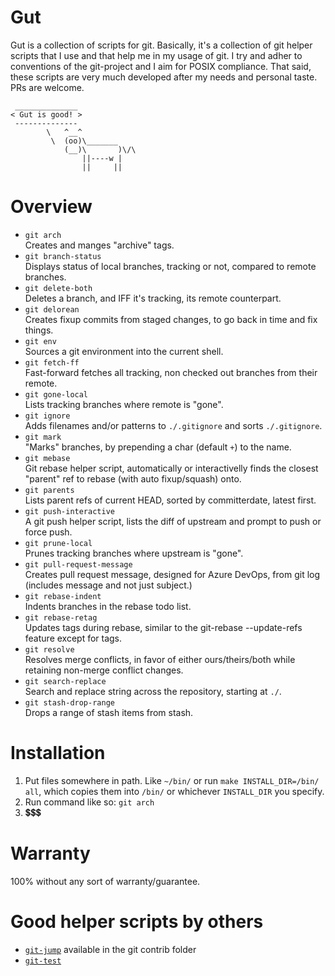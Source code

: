 # Gut

Gut is a collection of scripts for git.
Basically, it's a collection of git helper scripts that I use and that help me
in my usage of git.
I try and adher to conventions of the git-project and I aim for POSIX
compliance.
That said, these scripts are very much developed after my needs and personal taste.
PRs are welcome.

```
 ______________
< Gut is good! >
 --------------
        \   ^__^
         \  (oo)\_______
            (__)\       )\/\
                ||----w |
                ||     ||

```

# Overview
- `git arch`\
Creates and manges "archive" tags.
- `git branch-status`\
Displays status of local branches, tracking or not, compared to remote branches.
- `git delete-both`\
Deletes a branch, and IFF it's tracking, its remote counterpart.
- `git delorean`\
Creates fixup commits from staged changes, to go back in time and fix things.
- `git env`\
Sources a git environment into the current shell.
- `git fetch-ff`\
Fast-forward fetches all tracking, non checked out branches from their remote.
- `git gone-local`\
Lists tracking branches where remote is "gone".
- `git ignore`\
Adds filenames and/or patterns to `./.gitignore` and sorts `./.gitignore`.
- `git mark`\
"Marks" branches, by prepending a char (default `+`) to the name.
- `git mebase`\
Git rebase helper script, automatically or interactivelly finds the closest "parent" ref to rebase (with auto fixup/squash) onto.
- `git parents`\
Lists parent refs of current HEAD, sorted by committerdate, latest first.
- `git push-interactive`\
A git push helper script, lists the diff of upstream and prompt to push or force push.
- `git prune-local`\
Prunes tracking branches where upstream is "gone".
- `git pull-request-message`\
Creates pull request message, designed for Azure DevOps, from git log (includes message and not just subject.)
- `git rebase-indent`\
Indents branches in the rebase todo list.
- `git rebase-retag`\
Updates tags during rebase, similar to the git-rebase --update-refs feature except for tags.
- `git resolve`\
Resolves merge conflicts, in favor of either ours/theirs/both while retaining non-merge conflict changes.
- `git search-replace`\
Search and replace string across the repository, starting at `./`.
- `git stash-drop-range`\
Drops a range of stash items from stash.

# Installation

1. Put files somewhere in path.
Like `~/bin/` or run `make INSTALL_DIR=/bin/ all`,
which copies them into `/bin/` or whichever `INSTALL_DIR` you specify.
2. Run command like so: `git arch`
3. 💲💲💲

# Warranty

100% without any sort of warranty/guarantee.

# Good helper scripts by others

- [`git-jump`](https://github.com/git/git/tree/master/contrib/git-jump)
  available in the git contrib folder
- [`git-test`](https://github.com/spotify/git-test)
